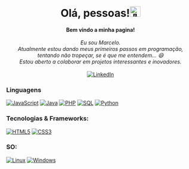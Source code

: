  <h1 align="center">Olá, pessoas!<img src="https://github.com/wervlad/wervlad/assets/24524555/766d336d-b87d-44ba-807c-c51de2bc6b4d" width="28px" alt="👋"></h1>
<p align="center">
    <b>Bem vindo a minha pagina!</b><br><br>
    <i>
        Eu sou Marcelo.<br>
       Atualmente estou dando meus primeiros passos em programação, tentando não tropeçar, se é que me entendem... 😄<br>
       Estou aberto a colaborar em projetos interessantes e inovadores.<br>
    </i><br>
 <a href="https://www.linkedin.com/in/marcelo-rei-8246a226a">
 <img src="https://img.shields.io/badge/LinkedIn-blue?style=flat-square&logo=linkedin" alt="LinkedIn" target="_blank"></a>
  <br>




### Linguagens
 [![JavaScript](https://img.shields.io/badge/javascript-black?style=for-the-badge&logo=javascript)](https://github.com/Profissional-Marcelo)
 [![Java](https://img.shields.io/badge/java-black?style=for-the-badge&logo=openjdk)](https://github.com/Profissional-Marcelo)
 [![PHP](https://img.shields.io/badge/PHP-black?style=for-the-badge&logo=php)](https://github.com/Profissional-Marcelo)
 [![SQL](https://img.shields.io/badge/sql-black?style=for-the-badge&logo=mysql)](https://github.com/Profissional-Marcelo)
 [![Python](https://img.shields.io/badge/python-black?style=for-the-badge&logo=python)](https://github.com/Profissional-Marcelo) 

### Tecnologias & Frameworks:
[![HTML5](https://img.shields.io/badge/html5-black?style=for-the-badge&logo=html5)](https://github.com/Profissional-Marcelo)
[![CSS3](https://img.shields.io/badge/css3-black?style=for-the-badge&logo=css3)](https://github.com/Profissional-Marcelo)

### SO:
[![Linux](https://img.shields.io/badge/linux-black?style=for-the-badge&logo=Linux)](https://github.com/Profissional-Marcelo)
[![Windows](https://img.shields.io/badge/Windows-black?style=for-the-badge&logo=Windows)](https://github.com/Profissional-Marcelo)
